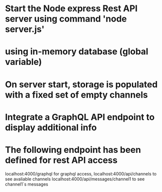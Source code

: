 # Start the Node express Rest API server using command 'node server.js'

# using in-memory database (global variable)

# On server start, storage is populated with a fixed set of empty channels

# Integrate a GraphQL API endpoint to display additional info

# The following endpoint has been defined for rest API access
localhost:4000/graphql for graphql access,
localhost:4000/api/channels to see avaliable channels
localhost:4000/api/messages/channel1 to see channel1`s messages
